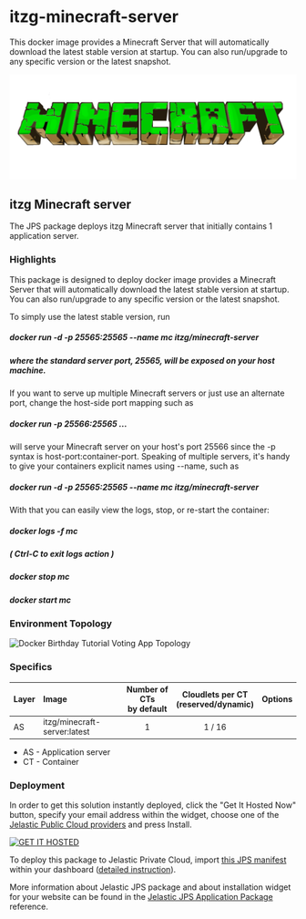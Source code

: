 # itzg-minecraft-server
This docker image provides a Minecraft Server that will automatically download the latest stable version at startup. You can also run/upgrade to any specific version or the latest snapshot.


[![itzg Minecraft server](images/Minecraft.png)](../../../jelastic-docker-birthday)
## itzg Minecraft server

The JPS package deploys itzg Minecraft server that initially contains 1 application server.

### Highlights
This package is designed to deploy docker image provides a Minecraft Server that will automatically download the latest stable version at startup. You can also run/upgrade to any specific version or the latest snapshot.

To simply use the latest stable version, run
##### docker run -d -p 25565:25565 --name mc itzg/minecraft-server
##### where the standard server port, 25565, will be exposed on your host machine.

If you want to serve up multiple Minecraft servers or just use an alternate port,
change the host-side port mapping such as
##### docker run -p 25566:25565 ...

will serve your Minecraft server on your host's port 25566 since the -p syntax is
host-port:container-port.
Speaking of multiple servers, it's handy to give your containers explicit names using --name, such as

##### docker run -d -p 25565:25565 --name mc itzg/minecraft-server

With that you can easily view the logs, stop, or re-start the container:

##### docker logs -f mc
#####   ( Ctrl-C to exit logs action )
##### docker stop mc
##### docker start mc


### Environment Topology

![Docker Birthday Tutorial Voting App Topology](https://docs.google.com/drawings/d/12zfJ4rPRBFMcZ_pwF86N6a7YGwTL4uImNdwf3MJwOcs/pub?w=276&h=216)

### Specifics

Layer                |     Image          | Number of CTs <br/> by default | Cloudlets per CT <br/> (reserved/dynamic) | Options
-------------------- | :---------------- | :----------------------------: | :---------------------------------------: | :-----:
AS                   | itzg/minecraft-server:latest |       1                        |           1 / 16                          | 

* AS - Application server 
* CT - Container

### Deployment

In order to get this solution instantly deployed, click the "Get It Hosted Now" button, specify your email address within the widget, choose one of the [Jelastic Public Cloud providers](https://jelastic.cloud) and press Install.

[![GET IT HOSTED](https://raw.githubusercontent.com/jelastic-jps/jpswiki/master/images/getithosted.png)](https://jelastic.com/install-application/?manifest=https%3A%2F%2Fgithub.com%2Fjelastic-jps%2Fitzg-minecraft-server%2Fraw%2Fmaster%2Fmanifest.jps)

To deploy this package to Jelastic Private Cloud, import [this JPS manifest](../../raw/master/manifest.jps) within your dashboard ([detailed instruction](https://docs.jelastic.com/environment-export-import#import)).

More information about Jelastic JPS package and about installation widget for your website can be found in the [Jelastic JPS Application Package](https://github.com/jelastic-jps/jpswiki/wiki/Jelastic-JPS-Application-Package) reference.